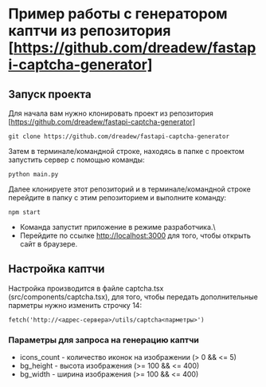 # Пример работы с генератором каптчи из репозитория [https://github.com/dreadew/fastapi-captcha-generator]

## Запуск проекта

Для начала вам нужно клонировать проект из репозитория [https://github.com/dreadew/fastapi-captcha-generator]

```
git clone https://github.com/dreadew/fastapi-captcha-generator
```

Затем в терминале/командной строке, находясь в папке с проектом запустить сервер с помощью команды:

```
python main.py
```

Далее клонируете этот репозиторий и в терминале/командной строке перейдите в папку с этим репозиторием и выполните команду:

`npm start`

- Команда запустит приложение в режиме разработчика.\
- Перейдите по ссылке [http://localhost:3000](http://localhost:3000) для того, чтобы открыть сайт в браузере.

## Настройка каптчи

Настройка производится в файле captcha.tsx (src/components/captcha.tsx), для того, чтобы передать дополнительные парметры нужно изменить строчку 14:

```
fetch('http://<адрес-сервера>/utils/captcha<парметры>')
```

### Параметры для запроса на генерацию каптчи

- icons_count - количество иконок на изображении (> 0 && <= 5)
- bg_height - высота изображения (>= 100 && <= 400)
- bg_width - ширина изображения (>= 100 && <= 400)
